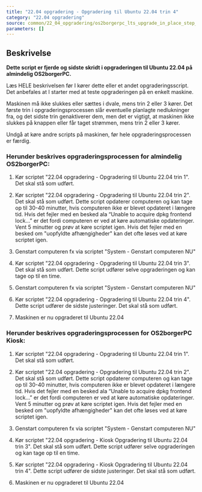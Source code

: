```yaml
---
title: "22.04 opgradering - Opgradering til Ubuntu 22.04 trin 4"
category: "22.04 opgradering"
source: common/22_04_opgradering/os2borgerpc_lts_upgrade_in_place_step_4.sh
parameters: []
---
```


## Beskrivelse
**Dette script er fjerde og sidste skridt i opgraderingen til Ubuntu 22.04 på almindelig OS2borgerPC.**

Læs HELE beskrivelsen før I kører dette eller et andet opgraderingsscript.
Det anbefales at I starter med at teste opgraderingen på en enkelt maskine.

Maskinen må ikke slukkes eller sættes i dvale, mens trin 2 eller 3 kører. Det første trin i opgraderingsprocessen slår eventuelle planlagte nedlukninger fra, og det sidste trin genaktiverer dem, men det er vigtigt, at maskinen ikke slukkes på knappen eller får taget strømmen, mens trin 2 eller 3 kører.

Undgå at køre andre scripts på maskinen, før hele opgraderingsprocessen er færdig.

### Herunder beskrives opgraderingsprocessen for almindelig OS2borgerPC:

1. Kør scriptet "22.04 opgradering - Opgradering til Ubuntu 22.04 trin 1". Det skal stå som udført.

2. Kør scriptet "22.04 opgradering - Opgradering til Ubuntu 22.04 trin 2". Det skal stå som udført. Dette script opdaterer computeren og kan tage op til 30-40 minutter, hvis computeren ikke er blevet opdateret i længere tid. Hvis det fejler med en besked ala “Unable to acquire dpkg frontend lock…” er det fordi computeren er ved at køre automatiske opdateringer. Vent 5 minutter og prøv at køre scriptet igen. Hvis det fejler med en besked om "uopfyldte afhængigheder" kan det ofte løses ved at køre scriptet igen.

3. Genstart computeren fx via scriptet "System - Genstart computeren NU"

4. Kør scriptet "22.04 opgradering - Opgradering til Ubuntu 22.04 trin 3". Det skal stå som udført. Dette script udfører selve opgraderingen og kan tage op til en time.

5.  Genstart computeren fx via scriptet "System - Genstart computeren NU"

6. Kør scriptet "22.04 opgradering - Opgradering til Ubuntu 22.04 trin 4". Dette script udfører de sidste justeringer. Det skal stå som udført.

7. Maskinen er nu opgraderet til Ubuntu 22.04

### Herunder beskrives opgraderingsprocessen for OS2borgerPC Kiosk:
1. Kør scriptet "22.04 opgradering - Opgradering til Ubuntu 22.04 trin 1". Det skal stå som udført.

2. Kør scriptet "22.04 opgradering - Opgradering til Ubuntu 22.04 trin 2". Det skal stå som udført. Dette script opdaterer computeren og kan tage op til 30-40 minutter, hvis computeren ikke er blevet opdateret i længere tid. Hvis det fejler med en besked ala “Unable to acquire dpkg frontend lock…” er det fordi computeren er ved at køre automatiske opdateringer. Vent 5 minutter og prøv at køre scriptet igen. Hvis det fejler med en besked om "uopfyldte afhængigheder" kan det ofte løses ved at køre scriptet igen.

3. Genstart computeren fx via scriptet "System - Genstart computeren NU"

4. Kør scriptet "22.04 opgradering - Kiosk Opgradering til Ubuntu 22.04 trin 3". Det skal stå som udført. Dette script udfører selve opgraderingen og kan tage op til en time.

5. Kør scriptet "22.04 opgradering - Kiosk Opgradering til Ubuntu 22.04 trin 4". Dette script udfører de sidste justeringer. Det skal stå som udført.

6. Maskinen er nu opgraderet til Ubuntu 22.04